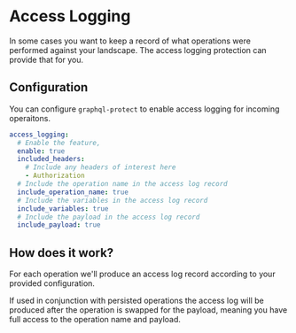 # Access Logging

In some cases you want to keep a record of what operations were performed against your landscape. The access logging protection can provide that for you.

<!-- TOC -->

## Configuration

You can configure `graphql-protect` to enable access logging for incoming operaitons.

```yaml
access_logging:
  # Enable the feature, 
  enable: true
  included_headers:
    # Include any headers of interest here
    - Authorization
  # Include the operation name in the access log record
  include_operation_name: true
  # Include the variables in the access log record
  include_variables: true
  # Include the payload in the access log record
  include_payload: true
```

## How does it work?

For each operation we'll produce an access log record according to your provided configuration. 

If used in conjunction with persisted operations the access log will be produced after the operation is swapped for the payload, meaning you have full access to the operation name and payload.